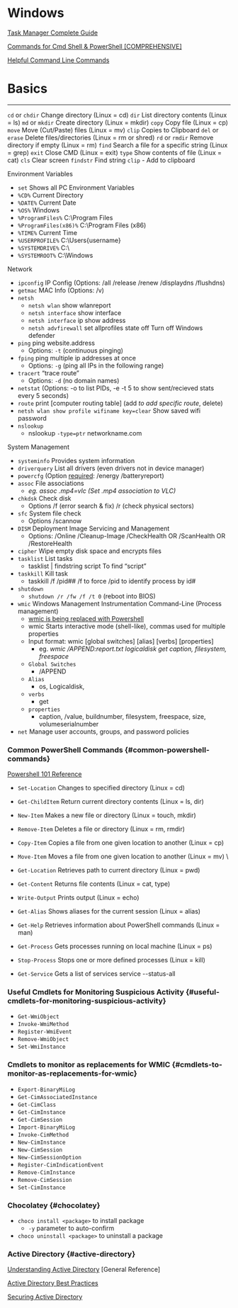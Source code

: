 Windows
=====

[Task Manager Complete Guide](https://www.howtogeek.com/405806/windows-task-manager-the-complete-guide/)

[Commands for Cmd Shell & PowerShell [COMPREHENSIVE]](https://learn.microsoft.com/en-us/windows-server/administration/windows-commands/windows-commands)

[Helpful Command Line Commands](https://www.freecodecamp.org/news/command-line-commands-cli-tutorial/)

# **Basics**
----------

`cd` or `chdir` Change directory (Linux = cd)
`dir` List directory contents (Linux = ls)
`md` or `mkdir` Create directory (Linux = mkdir)
`copy` Copy file (Linux = cp)
`move` Move (Cut/Paste) files (Linux = mv)
`clip`  Copies to Clipboard
`del` or `erase` Delete files/directories (Linux = rm or shred)
`rd` or `rmdir` Remove directory if empty (Linux = rm)
`find` Search a file for a specific string (Linux = grep)
`exit` Close CMD (Linux = exit)
`type` Show contents of file (Linux = cat)
`cls` Clear screen
`findstr` Find string
`clip` - Add to clipboard

Environment Variables

* `set` Shows all PC Environment Variables
* `%CD%`	 Current Directory
* `%DATE%` Current Date
* `%OS%` Windows
* `%ProgramFiles%` C:\Program Files
* `%ProgramFiles(x86)%` C:\Program Files (x86)
* `%TIME%` Current Time
* `%USERPROFILE%` C:\Users\{username}
* `%SYSTEMDRIVE%` C:\
* `%SYSTEMROOT%` C:\Windows

Network

* `ipconfig` IP Config (Options: /all /release /renew /displaydns /flushdns)
* `getmac` MAC Info (Options: /v)
* `netsh` 
    * `netsh wlan` show wlanreport
    * `netsh interface` show interface
    * `netsh interface` ip show address
    * `netsh advfirewall` set allprofiles state off Turn off Windows defender
* `ping` ping website.address
    * Options: `-t` (continuous pinging)
* `fping` ping multiple ip addresses at once
    * Options: `-g` (ping all IPs in the following range)
* `tracert` “trace route”
    * Options: `-d` (no domain names)
* `netstat` (Options: -o to list PIDs, -e -t 5 to show sent/recieved stats every 5 seconds)
* `route` print [computer routing table] (add _to add specific route_, delete)
* `netsh wlan show profile wifiname key=clear` Show saved wifi password
* `nslookup` 
    * nslookup `-type=ptr` networkname.com

System Management



* `systeminfo` Provides system information
* `driverquery` List all drivers (even drivers not in device manager)
* `powercfg` (Option <span style="text-decoration:underline;">required</span>: /energy /batteryreport)
* `assoc` File associations
    * _eg. assoc .mp4=vlc (Set .mp4 association to VLC)_
* `chkdsk` Check disk
    * Options /f (error search & fix) /r (check physical sectors)
* `sfc` System file check
    * Options /scannow
* `DISM` Deployment Image Servicing and Management
    * Options: /Online /Cleanup-Image /CheckHealth OR /ScanHealth OR /RestoreHealth
* `cipher` Wipe empty disk space and encrypts files
* `tasklist` List tasks
    * tasklist | findstring script To find “script”
* `taskkill` Kill task
    * taskkill /f /pid## /f to force /pid to identify process by id#
* `shutdown`
    * `shutdown /r /fw /f /t 0` (reboot into BIOS)
* `wmic` Windows Management Instrumentation Command-Line (Process management)
    * [wmic is being replaced with Powershell](https://research.nccgroup.com/2022/03/10/microsoft-announces-the-wmic-command-is-being-retired-long-live-powershell/)
    * wmic Starts interactive mode (shell-like), commas used for multiple properties
    * Input format: wmic [global switches] [alias] [verbs] [properties]
        * eg. _wmic /APPEND:report.txt logicaldisk get caption, filesystem, freespace_
    * `Global Switches`
        * /APPEND
    * `Alias`
        * os, Logicaldisk, 
    * `verbs`
        * get
    * `properties`
        * caption, /value, buildnumber, filesystem, freespace, size, volumeserialnumber
* `net` Manage user accounts, groups, and password policies


### Common PowerShell Commands {#common-powershell-commands}

[Powershell 101 Reference](https://learn.microsoft.com/en-us/powershell/scripting/learn/ps101/00-introduction?view=powershell-7.3)


* `Set-Location` Changes to specified directory (Linux = cd)
* `Get-ChildItem` Return current directory contents (Linux = ls, dir)
* `New-Item` Makes a new file or directory (Linux = touch, mkdir)
* `Remove-Item` Deletes a file or directory (Linux = rm, rmdir)
* `Copy-Item` Copies a file from one given location to another (Linux = cp)
* `Move-Item` Moves a file from one given location to another (Linux = mv) \

* `Get-Location` Retrieves path to current directory (Linux = pwd)
* `Get-Content` Returns file contents (Linux = cat, type)
* `Write-Output` Prints output (Linux = echo)
* `Get-Alias` Shows aliases for the current session (Linux = alias)
* `Get-Help` Retrieves information about PowerShell commands (Linux = man)
* `Get-Process` Gets processes running on local machine (Linux = ps)
* `Stop-Process` Stops one or more defined processes (Linux = kill)
* `Get-Service` Gets a list of services service --status-all


### Useful Cmdlets for Monitoring Suspicious Activity {#useful-cmdlets-for-monitoring-suspicious-activity}



* `Get-WmiObject`
* `Invoke-WmiMethod`
* `Register-WmiEvent`
* `Remove-WmiObject`
* `Set-WmiInstance`


### Cmdlets to monitor as replacements for WMIC {#cmdlets-to-monitor-as-replacements-for-wmic}

* `Export-BinaryMiLog`
* `Get-CimAssociatedInstance`
* `Get-CimClass`
* `Get-CimInstance`
* `Get-CimSession`
* `Import-BinaryMiLog`
* `Invoke-CimMethod`
* `New-CimInstance`
* `New-CimSession`
* `New-CimSessionOption`
* `Register-CimIndicationEvent`
* `Remove-CimInstance`
* `Remove-CimSession`
* `Set-CimInstance`


### Chocolatey {#chocolatey}



* `choco install <package>` to install package
    * `-y` parameter to auto-confirm
* `choco uninstall <package>` to uninstall a package


### Active Directory {#active-directory}

[Understanding Active Directory](https://learn.microsoft.com/en-us/previous-versions/windows/it-pro/windows-server-2003/cc781408(v=ws.10)) [General Reference]

[Active Directory Best Practices](https://learn.microsoft.com/en-us/previous-versions/windows/it-pro/windows-server-2003/cc778219(v=ws.10))

[Securing Active Directory](https://learn.microsoft.com/en-us/previous-versions/windows/it-pro/windows-server-2003/cc728372(v=ws.10))
